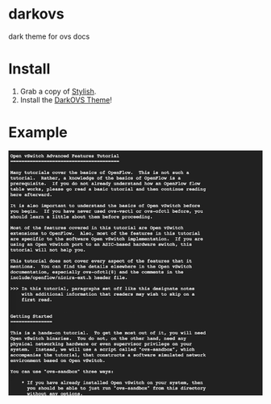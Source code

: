 # darkovs
dark theme for ovs docs

# Install
1. Grab a copy of [Stylish](https://chrome.google.com/webstore/detail/stylish/fjnbnpbmkenffdnngjfgmeleoegfcffe).
2. Install the [DarkOVS Theme](https://userstyles.org/styles/114055/darkovs)!

# Example
![docs screenshot](https://raw.githubusercontent.com/evanscottgray/darkovs/master/ovs_ss1.png)
